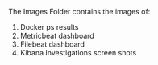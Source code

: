The Images Folder contains the images of:

1. Docker ps results
2. Metricbeat dashboard
3. Filebeat dashboard
4. Kibana Investigations screen shots

